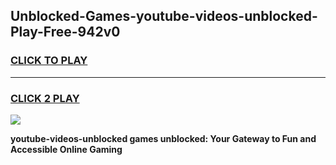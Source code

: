 
## Unblocked-Games-youtube-videos-unblocked-Play-Free-942v0
<h3>
<a href="https://premium76.site?title=youtube-videos-unblocked&ref=21A">CLICK TO PLAY</a></h3>
<hr>

<h3>
<a href="https://premium76.site?title=youtube-videos-unblocked&ref=21A">CLICK 2 PLAY</a>
  
</h3>

<a href="https://premium76.site?title=youtube-videos-unblocked&ref=21A"><img src="https://clearcache.store/games.png"></a>


**youtube-videos-unblocked games unblocked: Your Gateway to Fun and Accessible Online Gaming**
